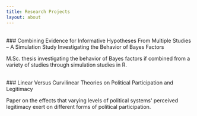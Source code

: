 ```yaml
---
title: Research Projects
layout: about
---
```

<br>            
### Combining Evidence for Informative Hypotheses From Multiple Studies – A Simulation Study Investigating the Behavior of Bayes Factors

M.Sc. thesis investigating the behavior of Bayes factors if combined from a variety of studies through simulation studies in R.

<br>
### Linear Versus Curvilinear Theories on Political Participation and Legitimacy

Paper on the effects that varying levels of political systems' perceived legitimacy exert on different forms of political participation. 

